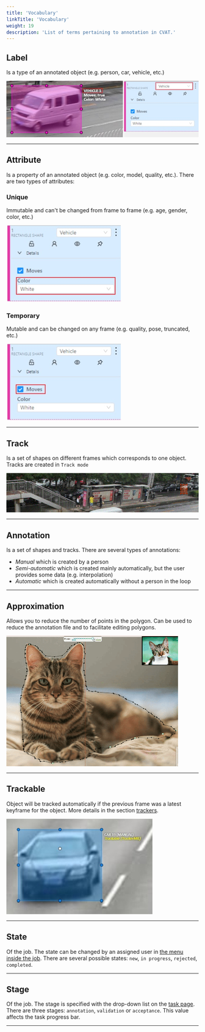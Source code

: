 ```yaml
---
title: 'Vocabulary'
linkTitle: 'Vocabulary'
weight: 19
description: 'List of terms pertaining to annotation in CVAT.'
---
```

## Label
Is a type of an annotated object (e.g. person, car, vehicle, etc.)

![](/images/image032_detrac.jpg)

---

## Attribute
Is a property of an annotated object (e.g. color, model,
quality, etc.). There are two types of attributes:

### Unique
Immutable and can't be changed from frame to frame (e.g. age, gender, color, etc.)

  ![](/images/image073.jpg)

### Temporary
Mutable and can be changed on any frame (e.g. quality, pose, truncated, etc.)

  ![](/images/image072.jpg)

---

## Track
Is a set of shapes on different frames which corresponds to one object.
Tracks are created in `Track mode`

![](/images/gif003_detrac.gif)

---

## Annotation
Is a set of shapes and tracks. There are several types of annotations:

- _Manual_ which is created by a person
- _Semi-automatic_ which is created mainly automatically, but the user provides some data (e.g. interpolation)
- _Automatic_ which is created automatically without a person in the loop

---

## Approximation
Allows you to reduce the number of points in the polygon.
Can be used to reduce the annotation file and to facilitate editing polygons.

![](/images/approximation_accuracy.gif)

---

## Trackable
Object will be tracked automatically if the previous frame was
a latest keyframe for the object. More details in the section [trackers](/docs/manual/advanced/ai-tools/#trackers).

![](/images/tracker_indication_detrac.jpg)

---

## State
Of the job. The state can be changed by an assigned user in [the menu inside the job](/docs/manual/basics/top-panel/).
There are several possible states: `new`, `in progress`, `rejected`, `completed`.

---

## Stage
Of the job. The stage is specified with the drop-down list on the [task page](/docs/manual/basics/tasks-page/).
There are three stages: `annotation`, `validation` or `acceptance`. This value affects the task progress bar.

---


